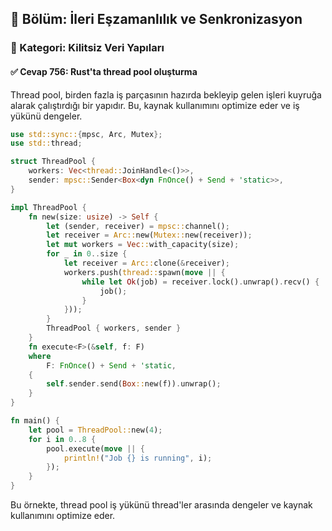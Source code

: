 ## 📘 Bölüm: İleri Eşzamanlılık ve Senkronizasyon
### 🔹 Kategori: Kilitsiz Veri Yapıları
#### ✅ Cevap 756: Rust'ta thread pool oluşturma

Thread pool, birden fazla iş parçasının hazırda bekleyip gelen işleri kuyruğa alarak çalıştırdığı bir yapıdır. Bu, kaynak kullanımını optimize eder ve iş yükünü dengeler.

```rust
use std::sync::{mpsc, Arc, Mutex};
use std::thread;

struct ThreadPool {
    workers: Vec<thread::JoinHandle<()>>,
    sender: mpsc::Sender<Box<dyn FnOnce() + Send + 'static>>,
}

impl ThreadPool {
    fn new(size: usize) -> Self {
        let (sender, receiver) = mpsc::channel();
        let receiver = Arc::new(Mutex::new(receiver));
        let mut workers = Vec::with_capacity(size);
        for _ in 0..size {
            let receiver = Arc::clone(&receiver);
            workers.push(thread::spawn(move || {
                while let Ok(job) = receiver.lock().unwrap().recv() {
                    job();
                }
            }));
        }
        ThreadPool { workers, sender }
    }
    fn execute<F>(&self, f: F)
    where
        F: FnOnce() + Send + 'static,
    {
        self.sender.send(Box::new(f)).unwrap();
    }
}

fn main() {
    let pool = ThreadPool::new(4);
    for i in 0..8 {
        pool.execute(move || {
            println!("Job {} is running", i);
        });
    }
}
```

Bu örnekte, thread pool iş yükünü thread'ler arasında dengeler ve kaynak kullanımını optimize eder.

